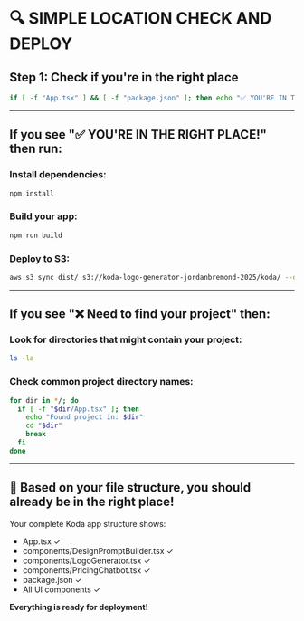 # 🔍 **SIMPLE LOCATION CHECK AND DEPLOY**

## **Step 1: Check if you're in the right place**
```bash
if [ -f "App.tsx" ] && [ -f "package.json" ]; then echo "✅ YOU'RE IN THE RIGHT PLACE!"; else echo "❌ Need to find your project"; fi
```

---

## **If you see "✅ YOU'RE IN THE RIGHT PLACE!" then run:**

### **Install dependencies:**
```bash
npm install
```

### **Build your app:**
```bash
npm run build
```

### **Deploy to S3:**
```bash
aws s3 sync dist/ s3://koda-logo-generator-jordanbremond-2025/koda/ --delete
```

---

## **If you see "❌ Need to find your project" then:**

### **Look for directories that might contain your project:**
```bash
ls -la
```

### **Check common project directory names:**
```bash
for dir in */; do
  if [ -f "$dir/App.tsx" ]; then
    echo "Found project in: $dir"
    cd "$dir"
    break
  fi
done
```

---

## **🎯 Based on your file structure, you should already be in the right place!**

Your complete Koda app structure shows:
- App.tsx ✓
- components/DesignPromptBuilder.tsx ✓  
- components/LogoGenerator.tsx ✓
- components/PricingChatbot.tsx ✓
- package.json ✓
- All UI components ✓

**Everything is ready for deployment!**